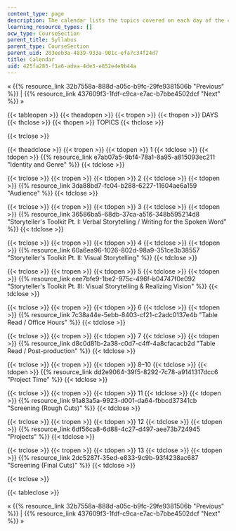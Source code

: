 ```yaml
---
content_type: page
description: The calendar lists the topics covered on each day of the course.
learning_resource_types: []
ocw_type: CourseSection
parent_title: Syllabus
parent_type: CourseSection
parent_uid: 203eeb3a-4839-933a-901c-efa7c34f24d7
title: Calendar
uid: 425fa285-f1a6-adea-4de3-e852e4e9b44a
---
```


« {{% resource_link 32b7558a-888d-a05c-b9fc-29fe9381506b "Previous" %}} | {{% resource_link 437609f3-1fdf-c9ca-e7ac-b7bbe4502dcf "Next" %}} »

{{< tableopen >}}
{{< theadopen >}}
{{< tropen >}}
{{< thopen >}}
DAYS
{{< thclose >}}
{{< thopen >}}
TOPICS
{{< thclose >}}

{{< trclose >}}

{{< theadclose >}}
{{< tropen >}}
{{< tdopen >}}
1
{{< tdclose >}}
{{< tdopen >}}
{{% resource_link e7ab07a5-9bf4-78a1-8a95-a815093ec211 "Identity and Genre" %}}
{{< tdclose >}}

{{< trclose >}}
{{< tropen >}}
{{< tdopen >}}
2
{{< tdclose >}}
{{< tdopen >}}
{{% resource_link 3da88bd7-fc04-b288-6227-11604ae6a159 "Audience" %}}
{{< tdclose >}}

{{< trclose >}}
{{< tropen >}}
{{< tdopen >}}
3
{{< tdclose >}}
{{< tdopen >}}
{{% resource_link 36586ba5-68db-37ca-a516-348b595214d8 "Storyteller's Toolkit Pt. I: Verbal Storytelling / Writing for the Spoken Word" %}}
{{< tdclose >}}

{{< trclose >}}
{{< tropen >}}
{{< tdopen >}}
4
{{< tdclose >}}
{{< tdopen >}}
{{% resource_link 60a6ea96-1026-802d-98a9-351ce3b38557 "Storyteller's Toolkit Pt. II: Visual Storytelling" %}}
{{< tdclose >}}

{{< trclose >}}
{{< tropen >}}
{{< tdopen >}}
5
{{< tdclose >}}
{{< tdopen >}}
{{% resource_link eee7bfe9-1be2-975c-496f-b04747f0e092 "Storyteller's Toolkit Pt. III: Visual Storytelling & Realizing Vision" %}}
{{< tdclose >}}

{{< trclose >}}
{{< tropen >}}
{{< tdopen >}}
6
{{< tdclose >}}
{{< tdopen >}}
{{% resource_link 7c38a44e-5ebb-8403-cf21-c2adc0137e4b "Table Read / Office Hours" %}}
{{< tdclose >}}

{{< trclose >}}
{{< tropen >}}
{{< tdopen >}}
7
{{< tdclose >}}
{{< tdopen >}}
{{% resource_link d8c0d81b-2a38-c0d7-c4ff-4a8cfacacb2d "Table Read / Post-production" %}}
{{< tdclose >}}

{{< trclose >}}
{{< tropen >}}
{{< tdopen >}}
8–10
{{< tdclose >}}
{{< tdopen >}}
{{% resource_link dd2e9064-39f5-8292-7c78-a9141317dcc6 "Project Time" %}}
{{< tdclose >}}

{{< trclose >}}
{{< tropen >}}
{{< tdopen >}}
11
{{< tdclose >}}
{{< tdopen >}}
{{% resource_link 91a83a5a-9923-d001-da64-fbbcd37341cb "Screening (Rough Cuts)" %}}
{{< tdclose >}}

{{< trclose >}}
{{< tropen >}}
{{< tdopen >}}
12
{{< tdclose >}}
{{< tdopen >}}
{{% resource_link 6df56ca8-6d88-4c27-d497-aee73b724945 "Projects" %}}
{{< tdclose >}}

{{< trclose >}}
{{< tropen >}}
{{< tdopen >}}
13
{{< tdclose >}}
{{< tdopen >}}
{{% resource_link 2dc5287f-35ed-e833-9c9b-93f4238ac687 "Screening (Final Cuts)" %}}
{{< tdclose >}}

{{< trclose >}}

{{< tableclose >}}

« {{% resource_link 32b7558a-888d-a05c-b9fc-29fe9381506b "Previous" %}} | {{% resource_link 437609f3-1fdf-c9ca-e7ac-b7bbe4502dcf "Next" %}} »